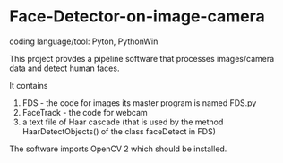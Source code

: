 # Face-Detector-on-image-camera

coding language/tool:  Pyton, PythonWin

This project provdes a pipeline software that processes images/camera data and detect human faces. 

It contains 
1) FDS - the code for images
   its master program is named FDS.py
2) FaceTrack - the code for webcam
3) a text file of Haar cascade (that is used by the method HaarDetectObjects() of the class faceDetect in FDS)

The software imports OpenCV 2 which should be installed.
